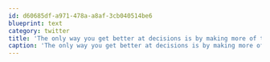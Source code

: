 ```yaml
---
id: d60685df-a971-478a-a8af-3cb040514be6
blueprint: text
category: twitter
title: 'The only way you get better at decisions is by making more of them'
caption: 'The only way you get better at decisions is by making more of them'
---
```

